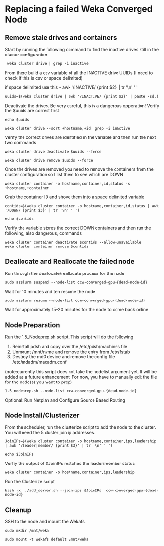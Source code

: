# **Replacing a failed Weka Converged Node**

## Remove stale drives and containers
Start by running the following command to find the inactive drives still in the cluster configuration
```
 weka cluster drive | grep -i inactive
```
From there build a csv variable of all the INACTIVE drive UUIDs (I need to check if this is csv or space delimited)

if space delimited use this - 
awk '/INACTIVE/ {print $2}' | tr '\n' ' '
```
uuids=$(weka cluster drive | awk '/INACTIVE/ {print $2}' | paste -sd,)
```
 Deactivate the drives. Be very careful, this is a dangerous opperation! Verify the $uuids are correct first
 ```
echo $uuids

weka cluster drive --sort +hostname,+id |grep -i inactive
```    
Verify the correct drives are identified in the variable and then run the next two commands
```
weka cluster drive deactivate $uuids --force

weka cluster drive remove $uuids --force
```
Once the drives are removed you need to remove the containers from the cluster configuration so I list them to see which are DOWN
```
weka cluster container -o hostname,container,id,status -s +hostname,+container
```
Grab the container ID and shove them into a space delimited variable
```
contids=$(weka cluster container -o hostname,container,id,status | awk '/DOWN/ {print $3}' | tr '\n' ' ')

echo $contids
```
Verify the variable stores the correct DOWN containers and then run the following, also dangerous, commands
```
weka cluster container deactivate $contids --allow-unavailable
weka cluster container remove $contids
```
## Deallocate and Reallocate the failed node
Run through the deallocate/reallocate process for the node
```
sudo azslurm suspend --node-list ccw-converged-gpu-{dead-node-id}
```    
Wait for 10 minutes and ten resume the node
```
sudo azslurm resume --node-list ccw-converged-gpu-{dead-node-id}
```
Wait for approximately 15-20 minutes for the node to come back online
## Node Preparation
Run the 1.5_Nodeprep.sh script. This script will do the following
1. Reinstall pdsh and copy over the /etc/pdsh/machines file
2. Unmount /mnt/nvme and remove the entry from /etc/fstab
3. Destroy the md0 device and remove the config file /etc/mdadm/madadm.conf

(note:currently this script does not take the nodelist argument yet. It will be added as a future enhancement. For now, you have to manually edit the file for the node(s) you want to prep)

```
1.5_nodeprep.sh --node-list ccw-converged-gpu-{dead-node-id}
```
Optional: Run Netplan and Configure Source Based Routing
## Node Install/Clusterizer
From the scheduler, run the clusterize script to add the node to the cluster. You will need the 5 cluster join ip addresses.
```
JoinIPs=$(weka cluster container -o hostname,container,ips,leadership | awk '/leader|member/ {print $3}' | tr '\n' ' ')

echo $JoinIPs
```
Verfiy the output of $JoinIPs matches the leader/member status
```
weka cluster container -o hostname,container,ips,leadership
```
Run the Clusterize script
```
bash -x  ./add_server.sh --join-ips $JoinIPs  ccw-converged-gpu-{dead-node-id}
```

## Cleanup
SSH to the node and mount the Wekafs
```
sudo mkdir /mnt/weka

sudo mount -t wekafs default /mnt/weka
```
